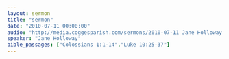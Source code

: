 ```yaml
---
layout: sermon
title: "sermon"
date: "2010-07-11 00:00:00"
audio: "http://media.coggesparish.com/sermons/2010-07-11 Jane Holloway.mp3"
speaker: "Jane Holloway"
bible_passages: ["Colossians 1:1-14","Luke 10:25-37"]
---
```

